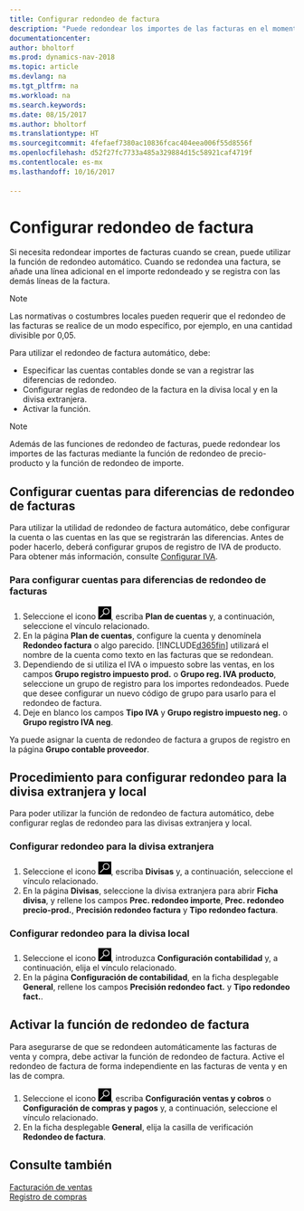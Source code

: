 ```yaml
---
title: Configurar redondeo de factura
description: "Puede redondear los importes de las facturas en el momento en que éstas se crean. Además, las normativas o costumbres locales pueden requerir que el redondeo de las facturas se realice de un modo específico, por ejemplo, en una cantidad divisible por 0,05."
documentationcenter: 
author: bholtorf
ms.prod: dynamics-nav-2018
ms.topic: article
ms.devlang: na
ms.tgt_pltfrm: na
ms.workload: na
ms.search.keywords: 
ms.date: 08/15/2017
ms.author: bholtorf
ms.translationtype: HT
ms.sourcegitcommit: 4fefaef7380ac10836fcac404eea006f55d8556f
ms.openlocfilehash: d52f27fc7733a485a329884d15c58921caf4719f
ms.contentlocale: es-mx
ms.lasthandoff: 10/16/2017

---
```

# <a name="set-up-invoice-rounding"></a>Configurar redondeo de factura
Si necesita redondear importes de facturas cuando se crean, puede utilizar la función de redondeo automático. Cuando se redondea una factura, se añade una línea adicional en el importe redondeado y se registra con las demás líneas de la factura.

> [!NOTE]  
>  Las normativas o costumbres locales pueden requerir que el redondeo de las facturas se realice de un modo específico, por ejemplo, en una cantidad divisible por 0,05.  
  
Para utilizar el redondeo de factura automático, debe:  
  
* Especificar las cuentas contables donde se van a registrar las diferencias de redondeo.  
* Configurar reglas de redondeo de la factura en la divisa local y en la divisa extranjera.  
* Activar la función.  
  
> [!NOTE]  
>  Además de las funciones de redondeo de facturas, puede redondear los importes de las facturas mediante la función de redondeo de precio-producto y la función de redondeo de importe.  
 
## <a name="how-to-set-up-general-ledger-accounts-for-invoice-rounding-differences"></a>Configurar cuentas para diferencias de redondeo de facturas
Para utilizar la utilidad de redondeo de factura automático, debe configurar la cuenta o las cuentas en las que se registrarán las diferencias. Antes de poder hacerlo, deberá configurar grupos de registro de IVA de producto. Para obtener más información, consulte [Configurar IVA](finance-setup-vat.md).  
  
### <a name="to-set-up-general-ledger-accounts-for-invoice-rounding-differences"></a>Para configurar cuentas para diferencias de redondeo de facturas  
1. Seleccione el icono ![Buscar página o informe](media/ui-search/search_small.png "icono Buscar página o informe"), escriba **Plan de cuentas** y, a continuación, seleccione el vínculo relacionado.  
2. En la página **Plan de cuentas**, configure la cuenta y denomínela **Redondeo factura** o algo parecido. [!INCLUDE[d365fin](includes/d365fin_md.md)] utilizará el nombre de la cuenta como texto en las facturas que se redondean.  
3. Dependiendo de si utiliza el IVA o impuesto sobre las ventas, en los campos **Grupo registro impuesto prod.** o **Grupo reg. IVA producto**, seleccione un grupo de registro para los importes redondeados. Puede que desee configurar un nuevo código de grupo para usarlo para el redondeo de factura.
4. Deje en blanco los campos **Tipo IVA** y **Grupo registro impuesto neg.** o **Grupo registro IVA neg**. <!-- Why do we say to leave these blank, when there are a lot of other fields we also leave blank but don't mention? -->  
  
Ya puede asignar la cuenta de redondeo de factura a grupos de registro en la página **Grupo contable proveedor**.  <!-- Why only the vendor posting groups? -->

## <a name="how-to-set-up-rounding-for-foreign-and-local-currencies"></a>Procedimiento para configurar redondeo para la divisa extranjera y local
Para poder utilizar la función de redondeo de factura automático, debe configurar reglas de redondeo para las divisas extranjera y local.

### <a name="to-set-up-rounding-for-foreign-currencies"></a>Configurar redondeo para la divisa extranjera  
1. Seleccione el icono ![Buscar página o informe](media/ui-search/search_small.png "icono Servicios de tipo de cambio de divisas"), escriba **Divisas** y, a continuación, seleccione el vínculo relacionado.  
2. En la página **Divisas**, seleccione la divisa extranjera para abrir **Ficha divisa**, y rellene los campos **Prec. redondeo importe**, **Prec. redondeo precio-prod.**, **Precisión redondeo factura** y **Tipo redondeo factura**.
  
### <a name="to-set-up-rounding-for-your-local-currency"></a>Configurar redondeo para la divisa local
1. Seleccione el icono ![Buscar página o informe](media/ui-search/search_small.png "icono Buscar página o informe"), introduzca **Configuración contabilidad** y, a continuación, elija el vínculo relacionado.  
2. En la página **Configuración de contabilidad**, en la ficha desplegable **General**, rellene los campos **Precisión redondeo fact.** y **Tipo redondeo fact.**.  

## <a name="how-to-activate-the-invoice-rounding-function"></a>Activar la función de redondeo de factura  
Para asegurarse de que se redondeen automáticamente las facturas de venta y compra, debe activar la función de redondeo de factura. Active el redondeo de factura de forma independiente en las facturas de venta y en las de compra.

1. Seleccione el icono ![Buscar página o informe](media/ui-search/search_small.png "icono Buscar página o informe"), escriba **Configuración ventas y cobros** o **Configuración de compras y pagos** y, a continuación, seleccione el vínculo relacionado.  
2. En la ficha desplegable **General**, elija la casilla de verificación **Redondeo de factura**.  
  
## <a name="see-also"></a>Consulte también  
[Facturación de ventas](sales-how-invoice-sales.md)  
[Registro de compras](purchasing-how-record-purchases.md)
